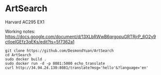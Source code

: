 # ArtSearch
Harvard AC295 EX1

Working notes: https://docs.google.com/document/d/13XLbRWwB6qrgopuGRTRjrP_6O2y9ctloeIGEfz3qEKs/edit?ts=5f7362a1

```
git clone https://github.com/DesmondYuan/ArtSearch
cd ArtSearch
sudo docker build .
sudo docker run -d -p 8081:5000 echo_translate
curl http://34.94.24.130:8081/translate?msg='hello'&?language='en'
```